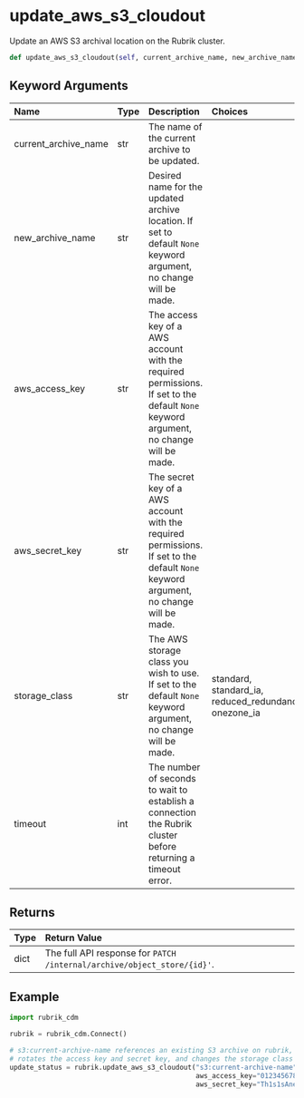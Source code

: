 # update\_aws\_s3\_cloudout

Update an AWS S3 archival location on the Rubrik cluster.

```python
def update_aws_s3_cloudout(self, current_archive_name, new_archive_name=None, aws_access_key=None, aws_secret_key=None, storage_class=None, timeout=180):
```

## Keyword Arguments

| Name | Type | Description | Choices | Default |
| :--- | :--- | :--- | :--- | :--- |
| current\_archive\_name | str | The name of the current archive to be updated. |  |  |
| new\_archive\_name | str | Desired name for the updated archive location. If set to default `None` keyword argument, no change will be made. |  | None |
| aws\_access\_key | str | The access key of a AWS account with the required permissions. If set to the default `None` keyword argument, no change will be made. |  | None |
| aws\_secret\_key | str | The secret key of a AWS account with the required permissions. If set to the default `None` keyword argument, no change will be made. |  | None |
| storage\_class | str | The AWS storage class you wish to use. If set to the default `None` keyword argument, no change will be made. | standard, standard\_ia, reduced\_redundancy, onezone\_ia | None |
| timeout | int | The number of seconds to wait to establish a connection the Rubrik cluster before returning a timeout error. |  | 180 |

## Returns

| Type | Return Value |
| :--- | :--- |
| dict | The full API response for `PATCH /internal/archive/object_store/{id}'`. |

## Example

```python
import rubrik_cdm

rubrik = rubrik_cdm.Connect()

# s3:current-archive-name references an existing S3 archive on rubrik, the below example changes the name,
# rotates the access key and secret key, and changes the storage class to one zone IA
update_status = rubrik.update_aws_s3_cloudout("s3:current-archive-name", new_archive_name="s3:new-archive-name",
                                              aws_access_key="01234567890ABCDEFGHI",
                                              aws_secret_key="Th1s1sAnewS3cretKey", storage_class="onezone_ia")
```

